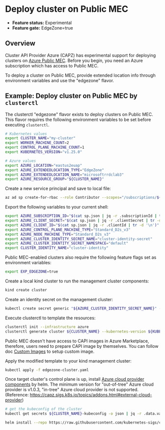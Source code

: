 # Deploy cluster on Public MEC

- **Feature status:** Experimental
- **Feature gate:** EdgeZone=true

## Overview

<!-- markdown-link-check-disable-next-line -->
Cluster API Provider Azure (CAPZ) has experimental support for deploying clusters on [Azure Public MEC](https://azure.microsoft.com/solutions/public-multi-access-edge-compute-mec). Before you begin, you need an Azure subscription which has access to Public MEC.

To deploy a cluster on Public MEC, provide extended location info through environment variables and use the "edgezone" flavor.

## Example: Deploy cluster on Public MEC by `clusterctl`

The clusterctl "edgezone" flavor exists to deploy clusters on Public MEC. This flavor requires the following environment variables to be set before executing `clusterctl`.

```bash
# Kubernetes values
export CLUSTER_NAME="my-cluster"
export WORKER_MACHINE_COUNT=2
export CONTROL_PLANE_MACHINE_COUNT=1
export KUBERNETES_VERSION="v1.25.0"

# Azure values
export AZURE_LOCATION="eastus2euap"
export AZURE_EXTENDEDLOCATION_TYPE="EdgeZone"
export AZURE_EXTENDEDLOCATION_NAME="microsoftrrdclab3"
export AZURE_RESOURCE_GROUP="${CLUSTER_NAME}"
```

Create a new service principal and save to local file:
```bash
az ad sp create-for-rbac --role Contributor --scopes="/subscriptions/${AZURE_SUBSCRIPTION_ID}" --sdk-auth > sp.json
```
Export the following variables to your current shell:
```bash
export AZURE_SUBSCRIPTION_ID="$(cat sp.json | jq -r .subscriptionId | tr -d '\n')"
export AZURE_CLIENT_SECRET="$(cat sp.json | jq -r .clientSecret | tr -d '\n')"
export AZURE_CLIENT_ID="$(cat sp.json | jq -r .clientId | tr -d '\n')"
export AZURE_CONTROL_PLANE_MACHINE_TYPE="Standard_D2s_v3"
export AZURE_NODE_MACHINE_TYPE="Standard_D2s_v3"
export AZURE_CLUSTER_IDENTITY_SECRET_NAME="cluster-identity-secret"
export AZURE_CLUSTER_IDENTITY_SECRET_NAMESPACE="default"
export CLUSTER_IDENTITY_NAME="cluster-identity"
```

Public MEC-enabled clusters also require the following feature flags set as environment variables:

```bash
export EXP_EDGEZONE=true
```

Create a local kind cluster to run the management cluster components:

```bash
kind create cluster
```

Create an identity secret on the management cluster:

```bash
kubectl create secret generic "${AZURE_CLUSTER_IDENTITY_SECRET_NAME}" --from-literal=clientSecret="${AZURE_CLIENT_SECRET}"
```

Execute clusterctl to template the resources:

```bash
clusterctl init --infrastructure azure
clusterctl generate cluster ${CLUSTER_NAME} --kubernetes-version ${KUBERNETES_VERSION} --flavor edgezone > edgezone-cluster.yaml
```
Public MEC doesn't have access to CAPI images in Azure Marketplace, therefore, users need to prepare CAPI image by themselves. You can follow doc [Custom Images](https://capz.sigs.k8s.io/topics/custom-images.html) to setup custom image.

Apply the modified template to your kind management cluster:
```bash
kubectl apply -f edgezone-cluster.yaml
```

Once target cluster's control plane is up, install [Azure cloud provider components](https://github.com/kubernetes-sigs/cloud-provider-azure/tree/master/helm/cloud-provider-azure) by helm. The minimum version for "out-of-tree" Azure cloud provider is v1.0.3,  "in-tree" Azure cloud provider is not supported. (Reference: https://capz.sigs.k8s.io/topics/addons.html#external-cloud-provider)

```bash
# get the kubeconfig of the cluster
kubectl get secrets ${CLUSTER_NAME}-kubeconfig -o json | jq -r .data.value | base64 --decode > ./kubeconfig

helm install --repo https://raw.githubusercontent.com/kubernetes-sigs/cloud-provider-azure/master/helm/repo cloud-provider-azure --generate-name --set infra.clusterName=${CLUSTER_NAME} --kubeconfig=./kubeconfig
```

